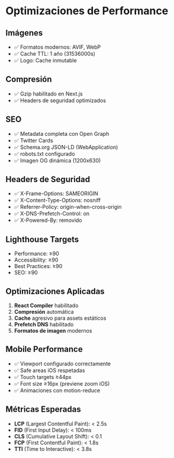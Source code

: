 # Optimizaciones de Performance

## Imágenes
- ✅ Formatos modernos: AVIF, WebP
- ✅ Cache TTL: 1 año (31536000s)
- ✅ Logo: Cache inmutable

## Compresión
- ✅ Gzip habilitado en Next.js
- ✅ Headers de seguridad optimizados

## SEO
- ✅ Metadata completa con Open Graph
- ✅ Twitter Cards
- ✅ Schema.org JSON-LD (WebApplication)
- ✅ robots.txt configurado
- ✅ Imagen OG dinámica (1200x630)

## Headers de Seguridad
- ✅ X-Frame-Options: SAMEORIGIN
- ✅ X-Content-Type-Options: nosniff
- ✅ Referrer-Policy: origin-when-cross-origin
- ✅ X-DNS-Prefetch-Control: on
- ✅ X-Powered-By: removido

## Lighthouse Targets
- Performance: ≥90
- Accessibility: ≥90
- Best Practices: ≥90
- SEO: ≥90

## Optimizaciones Aplicadas
1. **React Compiler** habilitado
2. **Compresión** automática
3. **Cache** agresivo para assets estáticos
4. **Prefetch DNS** habilitado
5. **Formatos de imagen** modernos

## Mobile Performance
- ✅ Viewport configurado correctamente
- ✅ Safe areas iOS respetadas
- ✅ Touch targets ≥44px
- ✅ Font size ≥16px (previene zoom iOS)
- ✅ Animaciones con motion-reduce

## Métricas Esperadas
- **LCP** (Largest Contentful Paint): < 2.5s
- **FID** (First Input Delay): < 100ms
- **CLS** (Cumulative Layout Shift): < 0.1
- **FCP** (First Contentful Paint): < 1.8s
- **TTI** (Time to Interactive): < 3.8s

